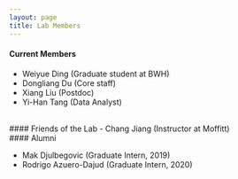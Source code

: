 ```yaml
---
layout: page
title: Lab Members
---
```


#### Current Members

- Weiyue Ding (Graduate student at BWH)
- Dongliang Du (Core staff)
- Xiang Liu (Postdoc)
- Yi-Han Tang (Data Analyst)

<br>
#### Friends of the Lab
- Chang Jiang (Instructor at Moffitt)

<br>
#### Alumni

- Mak Djulbegovic (Graduate Intern, 2019)
- Rodrigo Azuero-Dajud (Graduate Intern, 2020)